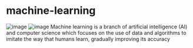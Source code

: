 # machine-learning
![image](https://user-images.githubusercontent.com/24975668/182039306-f26a7f2c-7da9-4a97-bdc1-4cb370302747.png)
![image](https://user-images.githubusercontent.com/24975668/182039315-b02d2ff1-00d6-4fcb-8396-9b9a1527d197.png)
Machine learning is a branch of artificial intelligence (AI) and computer science which focuses on the use of data and algorithms to imitate the way that humans learn, gradually improving its accuracy
